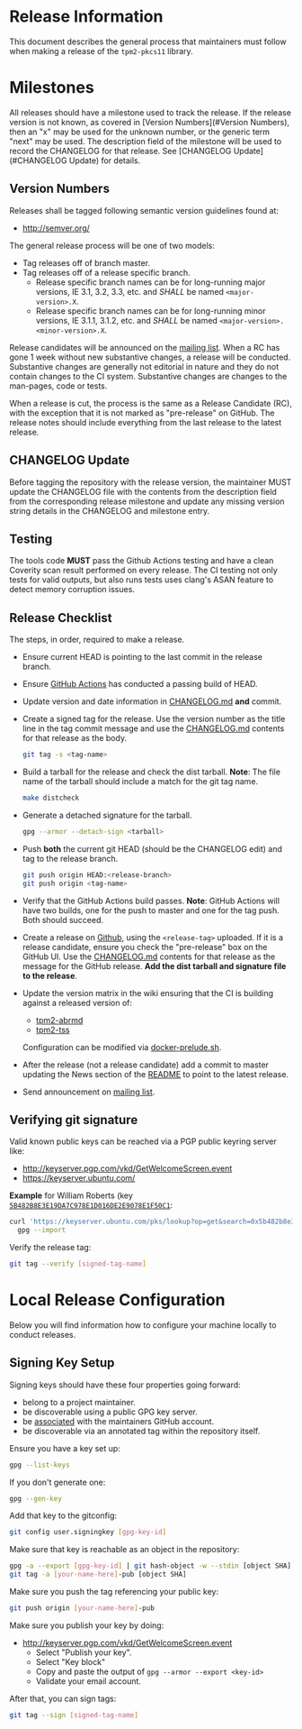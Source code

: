# Release Information
This document describes the general process that maintainers must follow when making a release of the `tpm2-pkcs11` library.

# Milestones
All releases should have a milestone used to track the release. If the release version is not known, as covered in [Version Numbers](#Version Numbers),
then an "x" may be used for the unknown number, or the generic term "next" may be used. The description field of the milestone will be used to record
the CHANGELOG for that release. See [CHANGELOG Update](#CHANGELOG Update) for details.

## Version Numbers

Releases shall be tagged following semantic version guidelines found at:

- <http://semver.org/>

The general release process will be one of two models:

- Tag releases off of branch master.
- Tag releases off of a release specific branch.
  - Release specific branch names can be for long-running major versions, IE 3.1, 3.2, 3.3, etc.
    and *SHALL* be named `<major-version>.X`.
  - Release specific branch names can be for long-running minor versions, IE 3.1.1, 3.1.2, etc.
    and *SHALL* be named `<major-version>.<minor-version>.X`.

Release candidates will be announced on the
[mailing list](https://lists.linuxfoundation.org/mailman/listinfo/tpm2). When a RC has gone 1
week without new substantive changes, a release will be conducted. Substantive
changes are generally not editorial in nature and they do not contain changes to
the CI system. Substantive changes are changes to the man-pages, code or tests.

When a release is cut, the process is the same as a Release Candidate (RC), with the exception that
it is not marked as "pre-release" on GitHub. The release notes should include everything from the
last release to the latest release.

## CHANGELOG Update
Before tagging the repository with the release version, the maintainer MUST update the CHANGELOG file with the contents from the description field
from the corresponding release milestone and update any missing version string details in the CHANGELOG and milestone entry.

## Testing

The tools code **MUST** pass the Github Actions testing and have a clean
Coverity scan result performed on every release. The CI testing not
only tests for valid outputs, but also runs tests uses clang's ASAN
feature to detect memory corruption issues.

## Release Checklist

The steps, in order, required to make a release.

- Ensure current HEAD is pointing to the last commit in the release branch.

- Ensure [GitHub Actions](https://github.com/tpm2-software/tpm2-pkcs11/actions)
  has conducted a passing build of HEAD.

- Update version and date information in [CHANGELOG.md](CHANGELOG.md) **and** commit.

- Create a signed tag for the release. Use the version number as the title line in the tag commit
  message and use the [CHANGELOG.md](CHANGELOG.md) contents for that release as the body.
  ```bash
  git tag -s <tag-name>
  ```

- Build a tarball for the release and check the dist tarball. **Note**: The file name of the tarball
  should include a match for the git tag name.
  ```bash
  make distcheck
  ```

- Generate a detached signature for the tarball.
  ```bash
  gpg --armor --detach-sign <tarball>
  ```

- Push **both** the current git HEAD (should be the CHANGELOG edit) and tag to the release branch.
  ```bash
  git push origin HEAD:<release-branch>
  git push origin <tag-name>
  ```

- Verify that the GitHub Actions build passes.
  **Note**: GitHub Actions will have two builds, one for the push to master and one for the tag push.
  Both should succeed.

- Create a release on [Github](https://github.com/tpm2-software/tpm2-pkcs11/releases),
  using the `<release-tag>` uploaded. If it is a release candidate, ensure you check the "pre-release"
  box on the GitHub UI. Use the [CHANGELOG.md](CHANGELOG.md) contents for
  that release as the message for the GitHub release. **Add the dist tarball and signature file
  to the release**.

- Update the version matrix in the wiki ensuring that the CI is building against a released version of:
  - [tpm2-abrmd](https://github.com/tpm2-software/tpm2-abrmd)
  - [tpm2-tss](https://github.com/tpm2-software/tpm2-tss)

  Configuration can be modified via [docker-prelude.sh](.ci/docker-prelude.sh).

- After the release (not a release candidate) add a commit to master updating the News section of
  the [README](README.md) to point to the latest release.

- Send announcement on [mailing list](https://lists.01.org/mailman/listinfo/tpm2).

## Verifying git signature

Valid known public keys can be reached via a PGP public keyring server like:

- <http://keyserver.pgp.com/vkd/GetWelcomeScreen.event>
- <https://keyserver.ubuntu.com/>

**Example** for William Roberts (key [`5B482B8E3E19DA7C978E1D016DE2E9078E1F50C1`](https://keyserver.ubuntu.com/pks/lookup?search=0x5B482B8E3E19DA7C978E1D016DE2E9078E1F50C1&fingerprint=on&op=index):

```bash
curl 'https://keyserver.ubuntu.com/pks/lookup?op=get&search=0x5b482b8e3e19da7c978e1d016de2e9078e1f50c1' | \
  gpg --import
```

Verify the release tag:

```bash
git tag --verify [signed-tag-name]
```

# Local Release Configuration

Below you will find information how to configure your machine locally to conduct releases.

## Signing Key Setup

Signing keys should have these four properties going forward:
  - belong to a project maintainer.
  - be discoverable using a public GPG key server.
  - be [associated](https://help.github.com/articles/adding-a-new-gpg-key-to-your-github-account/)
    with the maintainers GitHub account.
  - be discoverable via an annotated tag within the repository itself.

Ensure you have a key set up:
```bash
gpg --list-keys
```

If you don't generate one:
```bash
gpg --gen-key
```

Add that key to the gitconfig:
```bash
git config user.signingkey [gpg-key-id]
```

Make sure that key is reachable as an object in the repository:
```bash
gpg -a --export [gpg-key-id] | git hash-object -w --stdin [object SHA]
git tag -a [your-name-here]-pub [object SHA]
```

Make sure you push the tag referencing your public key:
```bash
git push origin [your-name-here]-pub
```

Make sure you publish your key by doing:
  - <http://keyserver.pgp.com/vkd/GetWelcomeScreen.event>
    - Select "Publish your key".
    - Select "Key block"
    - Copy and paste the output of `gpg --armor --export <key-id>`
    - Validate your email account.

After that, you can sign tags:
```bash
git tag --sign [signed-tag-name]
```
